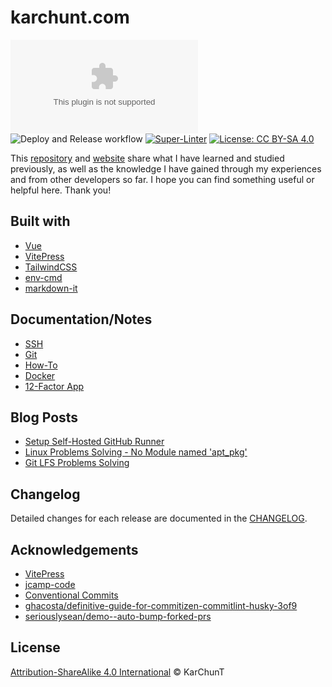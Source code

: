 <h1>karchunt.com</h1>

![GitHub Release](https://img.shields.io/github/v/release/karchunt/karchunt.com)
![Deploy and Release workflow](https://github.com/KarChunT/karchunt.com/actions/workflows/deploy-and-release.yml/badge.svg?branch=main)
[![Super-Linter](https://github.com/KarChunT/karchunt.com/actions/workflows/pr-checker.yml/badge.svg)](https://github.com/marketplace/actions/super-linter)
[![License: CC BY-SA 4.0](https://img.shields.io/badge/License-CC_BY--SA_4.0-lightgrey.svg)](https://creativecommons.org/licenses/by-sa/4.0/)

This [repository](https://github.com/KarChunT/karchunt.com) and [website](https://karchunt.com/) share what I have learned and studied previously, as well as the knowledge I have gained through my experiences and from other developers so far. I hope you can find something useful or helpful here. Thank you!

## Built with

- [Vue](https://vuejs.org/)
- [VitePress](https://vitepress.dev/)
- [TailwindCSS](https://tailwindcss.com/)
- [env-cmd](https://www.npmjs.com/package/env-cmd)
- [markdown-it](https://www.npmjs.com/package/markdown-it)

## Documentation/Notes

- [SSH](https://karchunt.com/docs/ssh/ssh-overview)
- [Git](https://karchunt.com/docs/git/what-is-git)
- [How-To](https://karchunt.com/docs/how-to/overview)
- [Docker](https://karchunt.com/docs/docker/what-is-docker)
- [12-Factor App](https://karchunt.com/docs/twelve-factor-app/introduction)

## Blog Posts

- [Setup Self-Hosted GitHub Runner](https://karchunt.com/blog/posts/setup-self-hosted-github-runner)
- [Linux Problems Solving - No Module named 'apt_pkg'](https://karchunt.com/blog/posts/fix-no-module-named-apt-pkg)
- [Git LFS Problems Solving](https://karchunt.com/blog/posts/fix-git-lfs-pointers)

## Changelog

Detailed changes for each release are documented in the [CHANGELOG](https://github.com/KarChunT/karchunt.com/blob/main/CHANGELOG.md).

## Acknowledgements

- [VitePress](https://vitepress.dev/)
- [jcamp-code](https://github.com/jcamp-code/vitepress-blog-theme)
- [Conventional Commits](https://kapeli.com/cheat_sheets/Conventional_Commits.docset/Contents/Resources/Documents/index)
- [ghacosta/definitive-guide-for-commitizen-commitlint-husky-3of9](https://dev.to/ghacosta/definitive-guide-for-commitizen-commitlint-husky-3of9)
- [seriouslysean/demo--auto-bump-forked-prs](https://github.com/seriouslysean/demo--auto-bump-forked-prs)

## License

[Attribution-ShareAlike 4.0 International](https://github.com/KarChunT/karchunt.com/blob/main/LICENSE) © KarChunT

